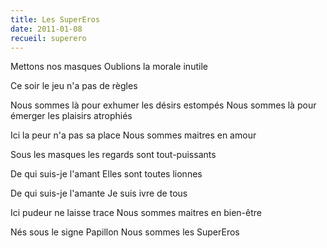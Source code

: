```yaml
---
title: Les SuperEros
date: 2011-01-08
recueil: superero
---
```


Mettons nos masques
Oublions la morale inutile

Ce soir le jeu n'a pas de règles

Nous sommes là pour exhumer les désirs estompés
Nous sommes là pour émerger les plaisirs atrophiés

Ici la peur n'a pas sa place
Nous sommes maitres en amour

Sous les masques les regards sont tout-puissants

De qui suis-je l'amant
Elles sont toutes lionnes

De qui suis-je l'amante
Je suis ivre de tous

Ici pudeur ne laisse trace
Nous sommes maitres en bien-être

Nés sous le signe Papillon
Nous sommes les SuperEros
